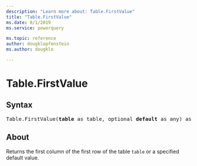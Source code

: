 ```yaml
---
description: "Learn more about: Table.FirstValue"
title: "Table.FirstValue"
ms.date: 8/1/2019
ms.service: powerquery

ms.topic: reference
author: dougklopfenstein
ms.author: dougklo

---
```

# Table.FirstValue

## Syntax

<pre>
Table.FirstValue(<b>table</b> as table, optional <b>default</b> as any) as any
</pre>

## About
Returns the first column of the first row of the table `table` or a specified default value.

